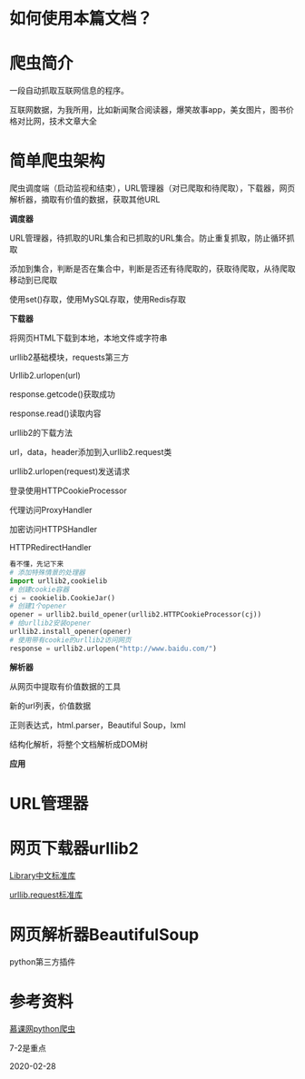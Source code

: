 # 如何使用本篇文档？



# 爬虫简介

一段自动抓取互联网信息的程序。

互联网数据，为我所用，比如新闻聚合阅读器，爆笑故事app，美女图片，图书价格对比网，技术文章大全



# 简单爬虫架构

爬虫调度端（启动监视和结束），URL管理器（对已爬取和待爬取），下载器，网页解析器，摘取有价值的数据，获取其他URL

**调度器**

URL管理器，待抓取的URL集合和已抓取的URL集合。防止重复抓取，防止循环抓取

添加到集合，判断是否在集合中，判断是否还有待爬取的，获取待爬取，从待爬取移动到已爬取

使用set()存取，使用MySQL存取，使用Redis存取

**下载器**

将网页HTML下载到本地，本地文件或字符串

urllib2基础模块，requests第三方

Urllib2.urlopen(url)

response.getcode()获取成功

response.read()读取内容

urllib2的下载方法

url，data，header添加到入urllib2.request类

urllib2.urlopen(request)发送请求

登录使用HTTPCookieProcessor

代理访问ProxyHandler

加密访问HTTPSHandler

HTTPRedirectHandler

```python
看不懂，先记下来
# 添加特殊情景的处理器
import urllib2,cookielib
# 创建cookie容器
cj = cookielib.CookieJar()
# 创建1个opener
opener = urllib2.build_opener(urllib2.HTTPCookieProcessor(cj))
# 给urllib2安装opener
urllib2.install_opener(opener)
# 使用带有cookie的urllib2访问网页
response = urllib2.urlopen("http://www.baidu.com/")
```



**解析器**

从网页中提取有价值数据的工具

新的url列表，价值数据

正则表达式，html.parser，Beautiful Soup，lxml

结构化解析，将整个文档解析成DOM树

**应用**



# URL管理器







# 网页下载器urllib2

[Library中文标准库](https://docs.python.org/zh-cn/3/library/index.html)

[urllib.request标准库](https://docs.python.org/zh-cn/3/library/urllib.request.html)

# 网页解析器BeautifulSoup

python第三方插件







# 参考资料

[慕课网python爬虫](https://www.imooc.com/video/10682)

7-2是重点

2020-02-28